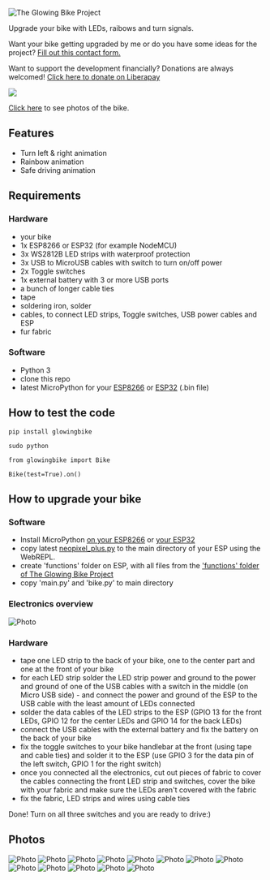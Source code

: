 ![The Glowing Bike Project](https://raw.githubusercontent.com/marcoEDU/The-Glowing-Bike-Project/master/headerimage.jpg "The Glowing Bike Project")

Upgrade your bike with LEDs, raibows and turn signals.

Want your bike getting upgraded by me or do you have some ideas for the project? [Fill out this contact form.](https://docs.google.com/forms/d/e/1FAIpQLScwD0kZ9ohC06ihu6lKF8d86BmgP3NqM1V3uUNWWPCblUQcxw/viewform?usp=sf_link)

Want to support the development financially? Donations are always welcomed! 
[Click here to donate on Liberapay](https://liberapay.com/marcoEDU)

[<img src="http://img.shields.io/liberapay/receives/marcoEDU.svg?logo=liberapay">](https://liberapay.com/marcoEDU)

[Click here](#photos) to see photos of the bike.

## Features

- Turn left & right animation
- Rainbow animation
- Safe driving animation


## Requirements

### Hardware

- your bike
- 1x ESP8266 or ESP32 (for example NodeMCU)
- 3x WS2812B LED strips with waterproof protection
- 3x USB to MicroUSB cables with switch to turn on/off power
- 2x Toggle switches
- 1x external battery with 3 or more USB ports
- a bunch of longer cable ties
- tape
- soldering iron, solder
- cables, to connect LED strips, Toggle switches, USB power cables and ESP
- fur fabric


### Software

- Python 3
- clone this repo
- latest MicroPython for your [ESP8266](http://micropython.org/download/esp8266/) or [ESP32](http://micropython.org/download/esp32/) (.bin file)


## How to test the code

```pip install glowingbike```

```sudo python```

```
from glowingbike import Bike

Bike(test=True).on()
```

## How to upgrade your bike

### Software

-  Install MicroPython [on your ESP8266](https://docs.micropython.org/en/latest/esp8266/tutorial/intro.html) or [your ESP32](https://docs.micropython.org/en/latest/esp32/tutorial/intro.html#esp32-intro)
- copy latest [neopixel_plus.py](https://github.com/marcoEDU/NeoPixelPlus/blob/master/neopixel_plus/neopixel_plus.py) to the main directory of your ESP using the WebREPL.
- create 'functions' folder on ESP, with all files from the ['functions' folder of The Glowing Bike Project](https://github.com/marcoEDU/The-Glowing-Bike-Project/tree/master/functions)
- copy 'main.py' and 'bike.py' to main directory

### Electronics overview
![Photo](https://raw.githubusercontent.com/marcoEDU/The-Glowing-Bike-Project/master/diagram.jpg "Photo")

### Hardware

- tape one LED strip to the back of your bike, one to the center part and one at the front of your bike
- for each LED strip solder the LED strip power and ground to the power and ground of one of the USB cables with a switch in the middle (on Micro USB side) - and connect the power and ground of the ESP to the USB cable with the least amount of LEDs connected
- solder the data cables of the LED strips to the ESP (GPIO 13 for the front LEDs, GPIO 12 for the center LEDs and GPIO 14 for the back LEDs)
- connect the USB cables with the external battery and fix the battery on the back of your bike
- fix the toggle switches to your bike handlebar at the front (using tape and cable ties) and solder it to the ESP (use GPIO 3 for the data pin of the left switch, GPIO 1 for the right switch)
- once you connected all the electronics, cut out pieces of fabric to cover the cables connecting the front LED strip and switches, cover the bike with your fabric and make sure the LEDs aren't covered with the fabric
- fix the fabric, LED strips and wires using cable ties

Done! Turn on all three switches and you are ready to drive:)


## Photos

![Photo](https://raw.githubusercontent.com/marcoEDU/The-Glowing-Bike-Project/master/photos/IMGP0449.jpeg "Photo")
![Photo](https://raw.githubusercontent.com/marcoEDU/The-Glowing-Bike-Project/master/photos/IMGP0452.jpeg "Photo")
![Photo](https://raw.githubusercontent.com/marcoEDU/The-Glowing-Bike-Project/master/photos/IMGP0469.jpeg "Photo")
![Photo](https://raw.githubusercontent.com/marcoEDU/The-Glowing-Bike-Project/master/photos/IMGP0473.jpeg "Photo")
![Photo](https://raw.githubusercontent.com/marcoEDU/The-Glowing-Bike-Project/master/photos/IMGP0475.jpeg "Photo")
![Photo](https://raw.githubusercontent.com/marcoEDU/The-Glowing-Bike-Project/master/photos/IMGP0476.jpeg "Photo")
![Photo](https://raw.githubusercontent.com/marcoEDU/The-Glowing-Bike-Project/master/photos/IMGP0478.jpeg "Photo")
![Photo](https://raw.githubusercontent.com/marcoEDU/The-Glowing-Bike-Project/master/photos/IMGP0484.jpeg "Photo")
![Photo](https://raw.githubusercontent.com/marcoEDU/The-Glowing-Bike-Project/master/photos/IMGP0491.jpeg "Photo")
![Photo](https://raw.githubusercontent.com/marcoEDU/The-Glowing-Bike-Project/master/photos/IMGP0496.jpeg "Photo")
![Photo](https://raw.githubusercontent.com/marcoEDU/The-Glowing-Bike-Project/master/photos/IMGP0497.jpeg "Photo")
![Photo](https://raw.githubusercontent.com/marcoEDU/The-Glowing-Bike-Project/master/photos/IMGP0507.jpeg "Photo")
![Photo](https://raw.githubusercontent.com/marcoEDU/The-Glowing-Bike-Project/master/photos/IMGP0508.jpeg "Photo")